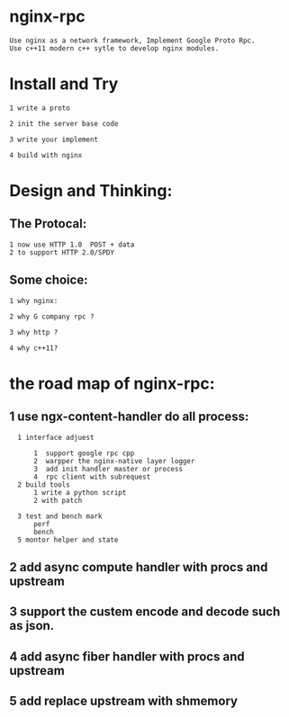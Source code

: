 nginx-rpc
====
    Use nginx as a network framework, Implement Google Proto Rpc.
    Use c++11 modern c++ sytle to develop nginx modules.
    

Install and Try
====
    
    1 write a proto
    
    2 init the server base code 
    
    3 write your implement
    
    4 build with nginx


Design and Thinking:
====

The Protocal:
-------
    1 now use HTTP 1.0  POST + data
    2 to support HTTP 2.0/SPDY

Some choice:
-------
    1 why nginx:
    
    2 why G company rpc ?

    3 why http ?
    
    4 why c++11?
    
    
    
the road map of nginx-rpc:
====

1 use ngx-content-handler do all process:
-------
      1 interface adjuest
          
          1  support google rpc cpp 
          2  warpper the nginx-native layer logger
          3  add init handler master or process
          4  rpc client with subrequest
      2 build tools
          1 write a python script
          2 with patch
                    
      3 test and bench mark
          perf
          bench
      5 montor helper and state
          

2 add async compute handler with procs and upstream
-------
3 support the custem encode and decode such as json.
-------
4 add async fiber handler with procs and upstream
-------
5 add replace  upstream with shmemory
-------

